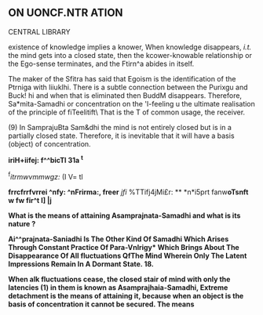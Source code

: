 ## **ON UONCF.NTR ATION**

CENTRAL LIBRARY

existence of knowledge implies a knower, When knowledge disappears, *i.t.* the mind gets into a closed state, then the kcower-knowable relationship or the Ego-sense terminates, and the Ftirn^a abides in itself.

The maker of the Sfitra has said that Egoism is the identification of the Ptrniga with liiuklhi. There is a subtle connection between the Purixgu and Buck! hi and when that is eliminated then BuddM disappears. Therefore, Sa\*mita-Samadhi or concentration on the 'I-feeling u the ultimate realisation of the principle of fiTeelitift\ That is the T of common usage, the receiver.

(9) In SamprajuBta Sam&dhi the mind is not entirely closed but is in a partially closed state. Therefore, it is inevitable that it will have a basis (object) of concentration.

**iriH+iifej: f^^bicTl 31a <sup>t</sup>**

<sup>f</sup>*itrmwvmmwgz:* (I V= tl

**frrcfrrfvrrei ^nfy: ^nFrirma:, freer** *jfi* %TTifj4jMi£r: *\* \*n\*i5prt fanw**oTsnft w fw fir^t I] |j**

**What is the means of attaining Asamprajnata-Samadhi and what is its nature ?**

**Ai^^prajnata-Saniadhi Is The Other Kind Of Samadhi Which Arises Through Constant Practice Of Para-Vnlrigy\* Which Brings About The Disappearance Of All fluctuations QfThe Mind Wherein Only The Latent Impressions Remain In A Dormant State. 18.**

**When alk fluctuations cease, the closed stair of mind with only the latencies (1) in them is known as Asamprajhaia-Samadhi, Extreme detachment is the means of attaining it, because when an object is the basis of concentration it cannot be secured. The means**
